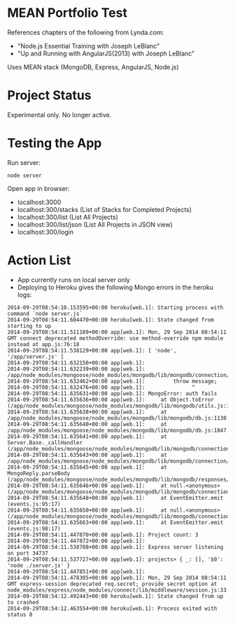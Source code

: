 MEAN Portfolio Test
===================

References chapters of the following from Lynda.com:
 - "Node.js Essential Training with Joseph LeBlanc" 
 - "Up and Running with AngularJS(2013) with Joseph LeBlanc"

Uses MEAN stack (MongoDB, Express, AngularJS, Node.js)

Project Status
===============
Experimental only. No longer active.

Testing the App
===============
Run server: 
```
node server
```
Open app in browser:
 - localhost:3000
 - localhost:300/stacks (List of Stacks for Completed Projects)
 - localhost:300/list (List All Projects)
 - localhost:300/list/json (List All Projects in JSON view)
 - localhost:300/login

Action List
===============
 - App currently runs on local server only
 - Deploying to Heroku gives the following Mongo errors in the heroku logs:
 ```
 2014-09-29T08:54:10.153595+00:00 heroku[web.1]: Starting process with command `node server.js`
2014-09-29T08:54:11.604470+00:00 heroku[web.1]: State changed from starting to up
2014-09-29T08:54:11.511189+00:00 app[web.1]: Mon, 29 Sep 2014 08:54:11 GMT connect deprecated methodOverride: use method-override npm module instead at app.js:76:18
2014-09-29T08:54:11.538129+00:00 app[web.1]: [ 'node', '/app/server.js' ]
2014-09-29T08:54:11.632150+00:00 app[web.1]: 
2014-09-29T08:54:11.632239+00:00 app[web.1]: /app/node_modules/mongoose/node_modules/mongodb/lib/mongodb/connection/base.js:245
2014-09-29T08:54:11.632462+00:00 app[web.1]:         throw message;      
2014-09-29T08:54:11.632476+00:00 app[web.1]:               ^
2014-09-29T08:54:11.635631+00:00 app[web.1]: MongoError: auth fails
2014-09-29T08:54:11.635636+00:00 app[web.1]:     at Object.toError (/app/node_modules/mongoose/node_modules/mongodb/lib/mongodb/utils.js:114:11)
2014-09-29T08:54:11.635638+00:00 app[web.1]:     at /app/node_modules/mongoose/node_modules/mongodb/lib/mongodb/db.js:1130:31
2014-09-29T08:54:11.635640+00:00 app[web.1]:     at /app/node_modules/mongoose/node_modules/mongodb/lib/mongodb/db.js:1847:9
2014-09-29T08:54:11.635641+00:00 app[web.1]:     at Server.Base._callHandler (/app/node_modules/mongoose/node_modules/mongodb/lib/mongodb/connection/base.js:445:41)
2014-09-29T08:54:11.635643+00:00 app[web.1]:     at /app/node_modules/mongoose/node_modules/mongodb/lib/mongodb/connection/server.js:478:18
2014-09-29T08:54:11.635645+00:00 app[web.1]:     at MongoReply.parseBody (/app/node_modules/mongoose/node_modules/mongodb/lib/mongodb/responses/mongo_reply.js:68:5)
2014-09-29T08:54:11.635646+00:00 app[web.1]:     at null.<anonymous> (/app/node_modules/mongoose/node_modules/mongodb/lib/mongodb/connection/server.js:436:20)
2014-09-29T08:54:11.635648+00:00 app[web.1]:     at EventEmitter.emit (events.js:95:17)
2014-09-29T08:54:11.635650+00:00 app[web.1]:     at null.<anonymous> (/app/node_modules/mongoose/node_modules/mongodb/lib/mongodb/connection/connection_pool.js:201:13)
2014-09-29T08:54:11.635663+00:00 app[web.1]:     at EventEmitter.emit (events.js:98:17)
2014-09-29T08:54:11.447870+00:00 app[web.1]: Project count: 3
2014-09-29T08:54:11.447872+00:00 app[web.1]: 
2014-09-29T08:54:11.538708+00:00 app[web.1]: Express server listening on port 34737
2014-09-29T08:54:11.537727+00:00 app[web.1]: projects> { _: [], '$0': 'node ./server.js' }
2014-09-29T08:54:11.447851+00:00 app[web.1]: 
2014-09-29T08:54:11.478305+00:00 app[web.1]: Mon, 29 Sep 2014 08:54:11 GMT express-session deprecated req.secret; provide secret option at node_modules/express/node_modules/connect/lib/middleware/session.js:33:10
2014-09-29T08:54:12.492443+00:00 heroku[web.1]: State changed from up to crashed
2014-09-29T08:54:12.463554+00:00 heroku[web.1]: Process exited with status 8
```
